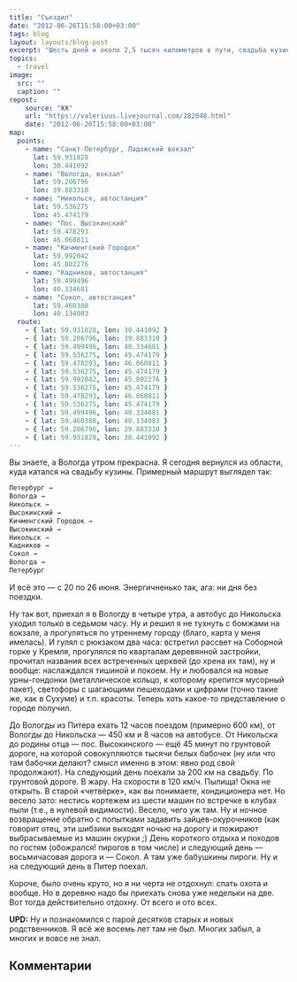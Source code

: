 ```yaml
---
title: "Съездил"
date: "2012-06-26T15:58:00+03:00"
tags: blog
layout: layouts/blog-post
excerpt: "Шесть дней и около 2,5 тысяч километров в пути, свадьба кузины и возвращение домой в Петербург"
topics:
  - travel
image:
  src: ""
  caption: ""
repost:
    source: "ЖЖ"
    url: "https://valeriuus.livejournal.com/282048.html"
    date: "2012-06-26T15:58:00+03:00"
map:
  points:
    - name: "Санкт-Петербург, Ладожский вокзал"
      lat: 59.931828
      lon: 30.441092
    - name: "Вологда, вокзал"
      lat: 59.206796
      lon: 39.883310
    - name: "Никольск, автостанция"
      lat: 59.536275
      lon: 45.474179
    - name: "Пос. Высокинский"
      lat: 59.478293
      lon: 46.060811
    - name: "Кичменгский Городок"
      lat: 59.992042
      lon: 45.802276
    - name: "Кадников, автостанция"
      lat: 59.499496
      lon: 40.334681
    - name: "Сокол, автостанция"
      lat: 59.460388
      lon: 40.134083
  route:
    - { lat: 59.931828, lon: 30.441092 }
    - { lat: 59.206796, lon: 39.883310 }
    - { lat: 59.499496, lon: 40.334681 }
    - { lat: 59.536275, lon: 45.474179 }
    - { lat: 59.478293, lon: 46.060811 }
    - { lat: 59.536275, lon: 45.474179 }
    - { lat: 59.992042, lon: 45.802276 }
    - { lat: 59.536275, lon: 45.474179 }
    - { lat: 59.478293, lon: 46.060811 }
    - { lat: 59.536275, lon: 45.474179 }
    - { lat: 59.499496, lon: 40.334681 }
    - { lat: 59.460388, lon: 40.134083 }
    - { lat: 59.206796, lon: 39.883310 }
    - { lat: 59.931828, lon: 30.441092 }
---
```


Вы знаете, а Вологда утром прекрасна. Я сегодня вернулся из области, куда катался на свадьбу кузины. Примерный маршрут выглядел так:

```txt
Петербург →
Вологда →
Никольск →
Высокинский →
Кичменгский Городок →
Высокинский →
Никольск →
Кадников →
Сокол →
Вологда →
Петербург
```

И всё это — с 20 по 26 июня. Энергичненько так, ага: ни дня без поездки.  
  
Ну так вот, приехал я в Вологду в четыре утра, а автобус до Никольска уходил только в седьмом часу. Ну и решил я не тухнуть с бомжами на вокзале, а прогуляться по утреннему городу (благо, карта у меня имелась). И гулял с рюкзаком два часа: встретил рассвет на Соборной горке у Кремля, прогулялся по кварталам деревянной застройки, прочитал названия всех встреченных церквей (до хрена их там), ну и вообще: наслаждался тишиной и покоем. Ну и любовался на новые урны-гондонки (металлическое кольцо, к которому крепится мусорный пакет), светофоры с шагающими пешеходами и цифрами (точно такие же, как в Сухуме) и т.п. красоты. Теперь хоть какое-то представление о городе получил.  
  
До Вологды из Питера ехать 12 часов поездом (примерно 600 км), от Вологды до Никольска — 450 км и 8 часов на автобусе. От Никольска до родины отца — пос. Высокинского — ещё 45 минут по грунтовой дороге, на которой совокупляются тысячи белых бабочек (ну или что там бабочки делают? смысл именно в этом: явно род свой продолжают). На следующий день поехали за 200 км на свадьбу. По грунтовой дороге. В жару. На скорости в 120 км/ч. Пылища! Окна не открыть. В старой «четвёрке», как вы понимаете, кондиционера нет. Но весело зато: нестись кортежем из шести машин по встречке в клубах пыли (т.е., в нулевой видимости). Весело, чего уж там. Ну и ночное возвращение обратно с попытками задавить зайцев-окурочников (как говорит отец, эти шибзики выходят ночью на дорогу и пожирают выбрасываемые из машин окурки ;) День короткого отдыха и походов по гостям (обожрался! пирогов в том числе) и следующий день — восьмичасовая дорога и — Сокол. А там уже бабушкины пироги. Ну и на следующий день в Питер поехал.  
  
Короче, было очень круто, но я ни черта не отдохнул: спать охота и вообще. Но в деревню надо бы приехать снова уже недельки на две. Вот тогда действительно отдохну. От всего и ото всех.  
  
**UPD:** Ну и познакомился с парой десятков старых и новых родственников. Я всё же восемь лет там не был. Многих забыл, а многих и вовсе не знал.

## Комментарии

<div data-lj-comment-embed="valeriuus--282048--532928" data-domain="valeriuus.livejournal.com" data-journal="valeriuus" data-post-id="282048" data-comment-id="532928" ></div> <script async src="https://l-stat.livejournal.net/js/??sdk.js?v=2"></script>
<div data-lj-comment-embed="valeriuus--282048--533184" data-domain="valeriuus.livejournal.com" data-journal="valeriuus" data-post-id="282048" data-comment-id="533184" ></div> <script async src="https://l-stat.livejournal.net/js/??sdk.js?v=2"></script>
